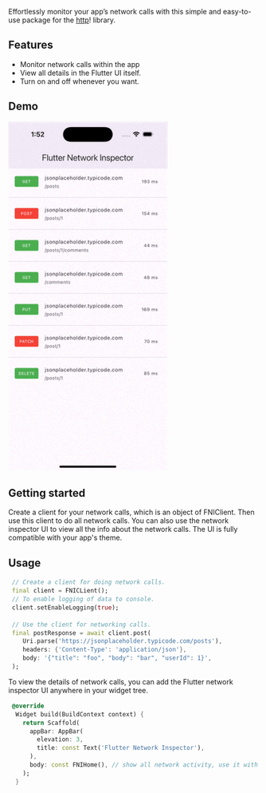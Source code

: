 Effortlessly monitor your app’s network calls with this simple and easy-to-use package for the [http](https://pub.dev/packages/http)! library.

## Features

* Monitor network calls within the app
* View all details in the Flutter UI itself.
* Turn on and off whenever you want.

## Demo

<img src="https://raw.githubusercontent.com/flutterthemer/flutter_network_inspector/refs/heads/main/demo.gif" alt="App Screenshot" width="320" height="700">

## Getting started

Create a client for your network calls, which is an object of FNIClient.
Then use this client to do all network calls.
You can also use the network inspector UI to view all the info about the network calls.
The UI is fully compatible with your app's theme.

## Usage

```dart
 // Create a client for doing network calls.
 final client = FNICLient();
 // To enable logging of data to console.
 client.setEnableLogging(true);

 // Use the client for networking calls.
 final postResponse = await client.post(
    Uri.parse('https://jsonplaceholder.typicode.com/posts'),
    headers: {'Content-Type': 'application/json'},
    body: '{"title": "foo", "body": "bar", "userId": 1}',
 );
```

To view the details of network calls, you can add the Flutter network inspector UI anywhere in your widget tree. 

```dart
 @override
  Widget build(BuildContext context) {
    return Scaffold(
      appBar: AppBar(
        elevation: 3,
        title: const Text('Flutter Network Inspector'),
      ),
      body: const FNIHome(), // show all network activity, use it with your navigator too.
    );
  }
```